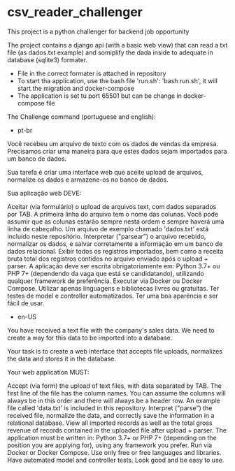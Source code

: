 # csv_reader_challenger

This project is a python challenger for backend job opportunity

The project contains a django api (with a basic web view) that can read a txt file (as dados.txt example) and
somiplify the dada inside to adequate in database (sqlite3) formater.
- File in the correct formater is attached in repository
- To start tha application, use the bash file 'run.sh': 'bash run.sh', it will start the migration and docker-compose
- The application is set tu port 65501 but can be change in docker-compose file

The Challenge command (portuguese and english):
- pt-br

Você recebeu um arquivo de texto com os dados de vendas da empresa. Precisamos criar uma maneira para que estes dados sejam importados para um banco de dados.

Sua tarefa é criar uma interface web que aceite upload de arquivos, normalize os dados e armazene-os no banco de dados.

Sua aplicação web DEVE:

Aceitar (via formulário) o upload de arquivos text, com dados separados por TAB. A primeira linha do arquivo tem o nome das colunas. Você pode assumir que as colunas estarão sempre nesta ordem e sempre haverá uma linha de cabeçalho. Um arquivo de exemplo chamado 'dados.txt' está incluído neste repositório.
Interpretar ("parsear") o arquivo recebido, normalizar os dados, e salvar corretamente a informação em um banco de dados relacional.
Exibir todos os registros importados, bem como a receita bruta total dos registros contidos no arquivo enviado após o upload + parser.
A aplicação deve ser escrita obrigatoriamente em: Python 3.7+ ou PHP 7+ (dependendo da vaga que está se candidatando), utilizando qualquer framework de preferência.
Executar via Docker ou Docker Compose.
Utilizar apenas linguagens e bibliotecas livres ou gratuitas.
Ter testes de model e controller automatizados.
Ter uma boa aparência e ser fácil de usar.
    
- en-US

You have received a text file with the company's sales data. We need to create a way for this data to be imported into a database.

Your task is to create a web interface that accepts file uploads, normalizes the data and stores it in the database.

Your web application MUST:

Accept (via form) the upload of text files, with data separated by TAB. The first line of the file has the column names. You can assume the columns will always be in this order and there will always be a header row. An example file called 'data.txt' is included in this repository.
Interpret ("parse") the received file, normalize the data, and correctly save the information in a relational database.
View all imported records as well as the total gross revenue of records contained in the uploaded file after upload + parser.
The application must be written in: Python 3.7+ or PHP 7+ (depending on the position you are applying for), using any framework you prefer.
Run via Docker or Docker Compose.
Use only free or free languages ​​and libraries.
Have automated model and controller tests.
Look good and be easy to use.
